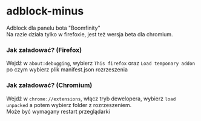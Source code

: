 # adblock-minus
Adblock dla panelu bota "Boomfinity"<br>
Na razie działa tylko w firefoxie, jest też wersja beta dla chromium.
### Jak załadować? (Firefox)
Wejdź w ``about:debugging``, wybierz ``This firefox`` oraz ``Load temponary addon`` po czym wybierz plik manifest.json rozrzeszenia
### Jak załadować? (Chromium)
Wejdź w ``chrome://extensions``, włącz tryb dewelopera, wybierz ``load unpacked`` a potem wybierz folder z rozrzeszeniem.<br>
Może być wymagany restart przeglądarki
